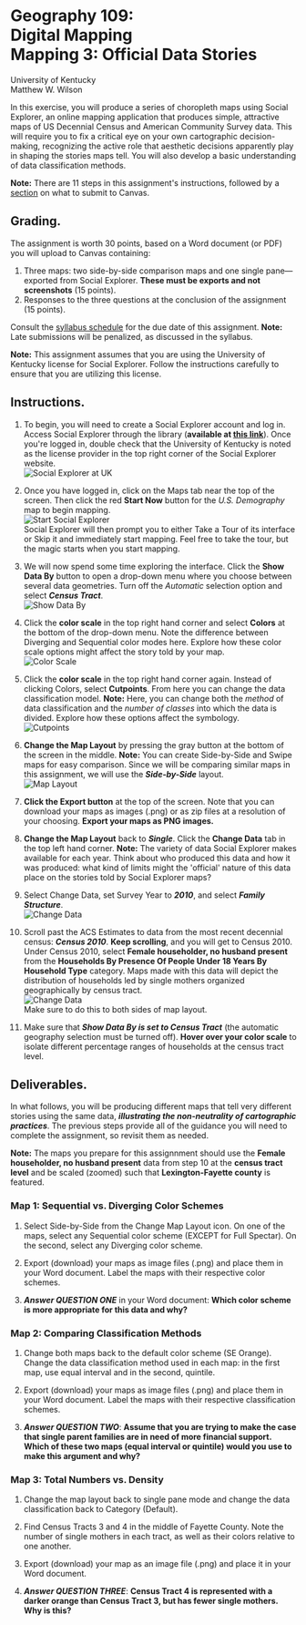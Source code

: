# Geography 109:<br>Digital Mapping<br>Mapping 3: Official Data Stories

University of Kentucky
<br>Matthew W. Wilson

In this exercise, you will produce a series of choropleth maps using Social Explorer, an online mapping application that produces simple, attractive maps of US Decennial Census and American Community Survey data. This will require you to fix a critical eye on your own cartographic decision-making, recognizing the active role that aesthetic decisions apparently play in shaping the stories maps tell. You will also develop a basic understanding of data classification methods.

**Note:** There are 11 steps in this assignment's instructions, followed by a [section](mapping-3-instructions.md#deliverables) on what to submit to Canvas.

## Grading.

The assignment is worth 30 points, based on a Word document (or PDF) you will upload to Canvas containing:
1. Three maps: two side-by-side comparison maps and one single pane—exported from Social Explorer. **These must be exports and not screenshots** (15 points).
2. Responses to the three questions at the conclusion of the assignment (15 points).

Consult the [syllabus schedule](../syllabus.md#viii-schedule) for the due date of this assignment. **Note:** Late submissions will be penalized, as discussed in the syllabus.

**Note:** This assignment assumes that you are using the University of Kentucky license for Social Explorer. Follow the instructions carefully to ensure that you are utilizing this license.

## Instructions.

1. To begin, you will need to create a Social Explorer account and log in. Access Social Explorer through the library (**available at [this link](http://ezproxy.uky.edu/login?url=https://www.socialexplorer.com/)**). Once you're logged in, double check that the University of Kentucky is noted as the license provider in the top right corner of the Social Explorer website.<br>![Social Explorer at UK](assets/images/socialexp_signin.png)

2. Once you have logged in, click on the Maps tab near the top of the screen. Then click the red **Start Now** button for the _U.S. Demography_ map to begin mapping.<br>![Start Social Explorer](assets/images/socialexp_start.png)<br>Social Explorer will then prompt you to either Take a Tour of its interface or Skip it and immediately start mapping. Feel free to take the tour, but the magic starts when you start mapping.

3. We will now spend some time exploring the interface. Click the **Show Data By** button to open a drop-down menu where you choose between several data geometries. Turn off the _Automatic_ selection option and select **_Census Tract_**.<br>![Show Data By](assets/images/socialexp_showdataby.png)

4. Click the **color scale** in the top right hand corner and select **Colors** at the bottom of the drop-down menu. Note the difference between Diverging and Sequential color modes here. Explore how these color scale options might affect the story told by your map.<br>![Color Scale](assets/images/socialexp_colorscale.png)

5. Click the **color scale** in the top right hand corner again. Instead of clicking Colors, select **Cutpoints**. From here you can change the data classification model. **Note:** Here, you can change both the *method* of data classification and the *number of classes* into which the data is divided. Explore how these options affect the symbology.<br>![Cutpoints](assets/images/socialexp_cutpoints.png)

6. **Change the Map Layout** by pressing the gray button at the bottom of the screen in the middle. **Note:** You can create Side-by-Side and Swipe maps for easy comparison. Since we will be comparing similar maps in this assignment, we will use the **_Side-by-Side_** layout.<br>![Map Layout](assets/images/socialexp_maplayout.png)

7. **Click the Export button** at the top of the screen. Note that you can download your maps as images (.png) or as zip files at a resolution of your choosing. **Export your maps as PNG images.**

8. **Change the Map Layout** back to **_Single_**. Click the **Change Data** tab in the top left hand corner. **Note:** The variety of data Social Explorer makes available for each year. Think about who produced this data and how it was produced: what kind of limits might the 'official' nature of this data place on the stories told by Social Explorer maps?

9. Select Change Data, set Survey Year to **_2010_**, and select **_Family Structure_**.<br>![Change Data](assets/images/socialexp_changedata.png)

10. Scroll past the ACS Estimates to data from the most recent decennial census: **_Census 2010_**. **Keep scrolling**, and you will get to Census 2010. Under Census 2010, select **Female householder, no husband present** from the **Households By Presence Of People Under 18 Years By Household Type** category. Maps made with this data will depict the distribution of households led by single mothers organized geographically by census tract.<br>![Change Data](assets/images/socialexp_changedata-census2010.gif)<br>Make sure to do this to both sides of map layout.

11. Make sure that **_Show Data By is set to Census Tract_** (the automatic geography selection must be turned off). **Hover over your color scale** to isolate different percentage ranges of households at the census tract level.

## Deliverables.

In what follows, you will be producing different maps that tell very different stories using the same data, **_illustrating the non-neutrality of cartographic practices_**. The previous steps provide all of the guidance you will need to complete the assignment, so revisit them as needed. 

**Note:** The maps you prepare for this assignnment should use the **Female householder, no husband present** data from step 10 at the  **census tract level** and be scaled (zoomed) such that **Lexington-Fayette county** is featured.

### Map 1: Sequential vs. Diverging Color Schemes

1. Select Side-by-Side from the Change Map Layout icon. On one of the maps, select any Sequential color scheme (EXCEPT for Full Spectar). On the second, select any Diverging color scheme.

2. Export (download) your maps as image files (.png) and place them in your Word document. Label the maps with their respective color schemes.

3. **_Answer QUESTION ONE_** in your Word document: **Which color scheme is more appropriate for this data and why?**

### Map 2: Comparing Classification Methods

1. Change both maps back to the default color scheme (SE Orange). Change the data classification method used in each map: in the first map, use equal interval and in the second, quintile.

2. Export (download) your maps as image files (.png) and place them in your Word document. Label the maps with their respective classification schemes.

3. **_Answer QUESTION TWO_**: **Assume that you are trying to make the case that single parent families are in need of more financial support. Which of these two maps (equal interval or quintile) would you use to make this argument and why?**

### Map 3: Total Numbers vs. Density

1. Change the map layout back to single pane mode and change the data classification back to Category (Default).

2. Find Census Tracts 3 and 4 in the middle of Fayette County. Note the number of single mothers in each tract, as well as their colors relative to one another.

3. Export (download) your map as an image file (.png) and place it in your Word document.

4. **_Answer QUESTION THREE_**: **Census Tract 4 is represented with a darker orange than Census Tract 3, but has fewer single mothers. Why is this?**